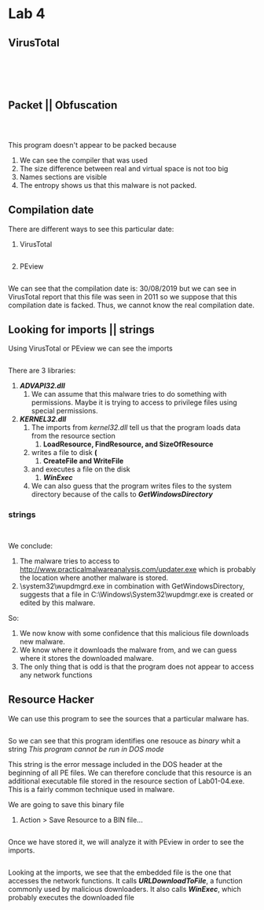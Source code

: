 # Lab 4

## VirusTotal

<figure><img src="../.gitbook/assets/image (1) (1).png" alt=""><figcaption></figcaption></figure>

<figure><img src="../.gitbook/assets/image (3) (1).png" alt=""><figcaption></figcaption></figure>

<figure><img src="../.gitbook/assets/image (4).png" alt=""><figcaption></figcaption></figure>

<figure><img src="../.gitbook/assets/image (5).png" alt=""><figcaption></figcaption></figure>

<figure><img src="../.gitbook/assets/image (3).png" alt=""><figcaption></figcaption></figure>

## Packet || Obfuscation

<figure><img src="../.gitbook/assets/image (6).png" alt=""><figcaption></figcaption></figure>

<figure><img src="../.gitbook/assets/image (7).png" alt=""><figcaption></figcaption></figure>

<figure><img src="../.gitbook/assets/image (8).png" alt=""><figcaption></figcaption></figure>

This program doesn't appear to be packed because&#x20;

1. We can see the compiler that was used&#x20;
2. The size difference between real and virtual space is not too big
3. Names sections are visible
4. The entropy shows us that this malware is not packed.

## Compilation date

There are different ways to see this particular date:

1.  VirusTotal

    <figure><img src="../.gitbook/assets/image (9).png" alt=""><figcaption></figcaption></figure>
2.  PEview

    <figure><img src="../.gitbook/assets/image (10).png" alt=""><figcaption></figcaption></figure>

We can see that the compilation date is: 30/08/2019 but we can see in VirusTotal report that this file was seen in 2011 so we suppose that this compilation date is facked. Thus, we cannot know the real compilation date.

## Looking for imports  || strings

Using VirusTotal or PEview we can see the imports

<figure><img src="../.gitbook/assets/image (11).png" alt=""><figcaption></figcaption></figure>

There are 3 libraries:

1. _**ADVAPI32.dll**_
   1. We can assume that this malware tries to do something with permissions. Maybe it is trying to access to privilege files using special permissions.
2. _**KERNEL32.dll**_
   1. The imports from _kernel32.dll_ tell us that the program loads data from the resource section
      1. **LoadResource, FindResource, and SizeOfResource**
   2. writes a file to disk **(**
      1. **CreateFile and WriteFile**
   3. and executes a file on the disk
      1. _**WinExec**_
   4. We can also guess that the program writes files to the system directory because of the calls to _**GetWindowsDirectory**_

### strings

<figure><img src="../.gitbook/assets/image (13).png" alt=""><figcaption></figcaption></figure>

<figure><img src="../.gitbook/assets/image (12).png" alt=""><figcaption></figcaption></figure>

We conclude:

1. The malware tries to access to http://www.practicalmalwareanalysis.com/updater.exe which is probably the location where another malware is stored.
2. \system32\wupdmgrd.exe in combination with GetWindowsDirectory, suggests that a file in C:\Windows\System32\wupdmgr.exe is created or edited by this malware.

So:

1. We now know with some confidence that this malicious file downloads new malware.
2. We know where it downloads the malware from, and we can guess where it stores the downloaded malware.&#x20;
3. The only thing that is odd is that the program does not appear to access any network functions

## Resource Hacker

We can use this program to see the sources that a particular malware has.

<figure><img src="../.gitbook/assets/image (14).png" alt=""><figcaption></figcaption></figure>

So we can see that this program identifies one resouce as _binary_ whit a string _This program cannot be run in DOS mode_

This string is the error message included in the DOS header at the beginning of all PE files. We can therefore conclude that this resource is an additional executable file stored in the resource section of Lab01-04.exe. This is a fairly common technique used in malware.

We are going to save this binary file

1.  Action > Save Resource to a BIN file...

    <figure><img src="../.gitbook/assets/image (16).png" alt=""><figcaption></figcaption></figure>

Once we have stored it, we will analyze it with PEview in order to see the imports.

<figure><img src="../.gitbook/assets/image (15).png" alt=""><figcaption></figcaption></figure>

Looking at the imports, we see that the embedded file is the one that accesses the network functions. It calls _**URLDownloadToFile**_, a function commonly used by malicious downloaders. It also calls _**WinExec**_, which probably executes the downloaded file
